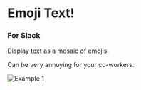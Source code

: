 # Emoji Text!
### For Slack

Display text as a mosaic of emojis.

Can be very annoying for your co-workers.

![Example 1](http://i.imgur.com/o41wRHH.gif "Example 1")
